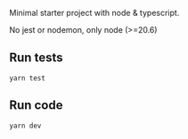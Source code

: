 Minimal starter project with node & typescript.

No jest or nodemon, only node (>=20.6)

## Run tests

`yarn test`

## Run code

`yarn dev`
